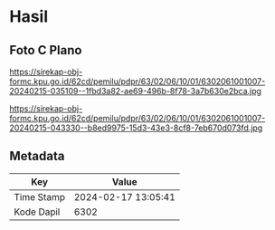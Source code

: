 # Hasil

## Foto C Plano

https://sirekap-obj-formc.kpu.go.id/62cd/pemilu/pdpr/63/02/06/10/01/6302061001007-20240215-035109--1fbd3a82-ae69-496b-8f78-3a7b630e2bca.jpg

https://sirekap-obj-formc.kpu.go.id/62cd/pemilu/pdpr/63/02/06/10/01/6302061001007-20240215-043330--b8ed9975-15d3-43e3-8cf8-7eb670d073fd.jpg


## Metadata

| Key        | Value               |
| ---------- | ------------------- |
| Time Stamp | 2024-02-17 13:05:41 |
| Kode Dapil | 6302                |



